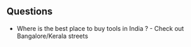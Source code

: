 ## Questions

* Where is the best place to buy tools in India ? - Check out Bangalore/Kerala streets
